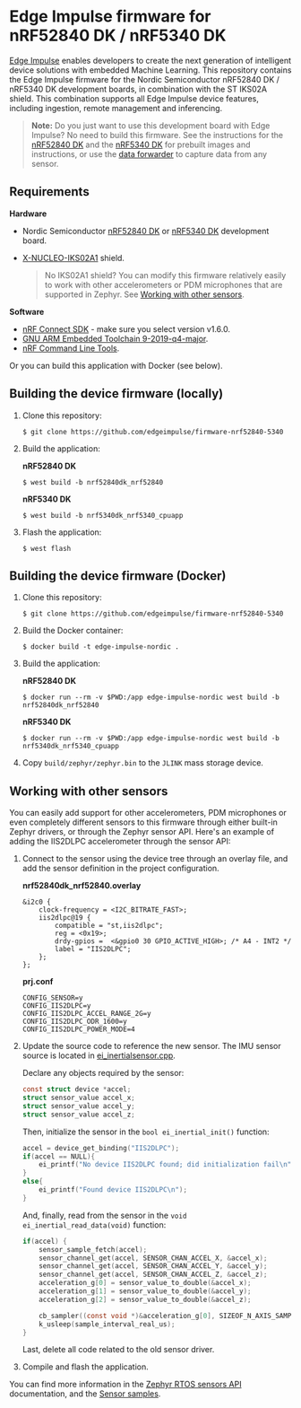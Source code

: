 # Edge Impulse firmware for nRF52840 DK / nRF5340 DK

[Edge Impulse](https://www.edgeimpulse.com) enables developers to create the next generation of intelligent device solutions with embedded Machine Learning. This repository contains the Edge Impulse firmware for the Nordic Semiconductor nRF52840 DK / nRF5340 DK development boards, in combination with the ST IKS02A shield. This combination supports all Edge Impulse device features, including ingestion, remote management and inferencing.

> **Note:** Do you just want to use this development board with Edge Impulse? No need to build this firmware. See the instructions for the [nRF52840 DK](https://docs.edgeimpulse.com/docs/nordic-semi-nrf52840-dk) and the [nRF5340 DK](https://docs.edgeimpulse.com/docs/nordic-semi-nrf5340-dk) for prebuilt images and instructions, or use the [data forwarder](https://docs.edgeimpulse.com/docs/cli-data-forwarder) to capture data from any sensor.

## Requirements

**Hardware**

* Nordic Semiconductor [nRF52840 DK](https://docs.edgeimpulse.com/docs/nordic-semi-nrf52840-dk) or [nRF5340 DK](https://docs.edgeimpulse.com/docs/nordic-semi-nrf5340-dk) development board.
* [X-NUCLEO-IKS02A1](https://www.st.com/en/ecosystems/x-nucleo-iks02a1.html) shield.

    > No IKS02A1 shield? You can modify this firmware relatively easily to work with other accelerometers or PDM microphones that are supported in Zephyr. See [Working with other sensors](#working-with-other-sensors).

**Software**

* [nRF Connect SDK](https://www.nordicsemi.com/Software-and-tools/Software/nRF-Connect-SDK) - make sure you select version v1.6.0.
* [GNU ARM Embedded Toolchain 9-2019-q4-major](https://developer.arm.com/tools-and-software/open-source-software/developer-tools/gnu-toolchain/gnu-rm/downloads).
* [nRF Command Line Tools](https://www.nordicsemi.com/Software-and-tools/Development-Tools/nRF-Command-Line-Tools/Download).

Or you can build this application with Docker (see below).

## Building the device firmware (locally)

1. Clone this repository:

    ```
    $ git clone https://github.com/edgeimpulse/firmware-nrf52840-5340
    ```

1. Build the application:

    **nRF52840 DK**

    ```
    $ west build -b nrf52840dk_nrf52840
    ```

    **nRF5340 DK**

    ```
    $ west build -b nrf5340dk_nrf5340_cpuapp
    ```

1. Flash the application:

    ```
    $ west flash
    ```

## Building the device firmware (Docker)

1. Clone this repository:

    ```
    $ git clone https://github.com/edgeimpulse/firmware-nrf52840-5340
    ```

1. Build the Docker container:

    ```
    $ docker build -t edge-impulse-nordic .
    ```

1. Build the application:


    **nRF52840 DK**

    ```
    $ docker run --rm -v $PWD:/app edge-impulse-nordic west build -b nrf52840dk_nrf52840
    ```

    **nRF5340 DK**

    ```
    $ docker run --rm -v $PWD:/app edge-impulse-nordic west build -b nrf5340dk_nrf5340_cpuapp
    ```

1. Copy `build/zephyr/zephyr.bin` to the `JLINK` mass storage device.

## Working with other sensors

You can easily add support for other accelerometers, PDM microphones or even completely different sensors to this firmware through either built-in Zephyr drivers, or through the Zephyr sensor API. Here's an example of adding the IIS2DLPC accelerometer through the sensor API:

1. Connect to the sensor using the device tree through an overlay file, and add the sensor definition in the project configuration.

    **nrf52840dk_nrf52840.overlay**

    ```
    &i2c0 {
        clock-frequency = <I2C_BITRATE_FAST>;
        iis2dlpc@19 {
            compatible = "st,iis2dlpc";
            reg = <0x19>;
            drdy-gpios =  <&gpio0 30 GPIO_ACTIVE_HIGH>; /* A4 - INT2 */
            label = "IIS2DLPC";
        };
    };
    ```

    **prj.conf**

    ```
    CONFIG_SENSOR=y
    CONFIG_IIS2DLPC=y
    CONFIG_IIS2DLPC_ACCEL_RANGE_2G=y
    CONFIG_IIS2DLPC_ODR_1600=y
    CONFIG_IIS2DLPC_POWER_MODE=4
    ```

2. Update the source code to reference the new sensor. The IMU sensor source is located in [ei_inertialsensor.cpp](edge-impulse/ingestion-sdk-platform/NordicSemi-nrf52/sensors/ei_inertialsensor).

    Declare any objects required by the sensor:

    ```c
    const struct device *accel;
    struct sensor_value accel_x;
    struct sensor_value accel_y;
    struct sensor_value accel_z;
    ```

    Then, initialize the sensor in the `bool ei_inertial_init()` function:

    ```c
    accel = device_get_binding("IIS2DLPC");
    if(accel == NULL){
        ei_printf("No device IIS2DLPC found; did initialization fail\n");
    }
    else{
        ei_printf("Found device IIS2DLPC\n");
    }
    ```

    And, finally, read from the sensor in the `void ei_inertial_read_data(void)` function:

    ```c
    if(accel) {
        sensor_sample_fetch(accel);
        sensor_channel_get(accel, SENSOR_CHAN_ACCEL_X, &accel_x);
        sensor_channel_get(accel, SENSOR_CHAN_ACCEL_Y, &accel_y);
        sensor_channel_get(accel, SENSOR_CHAN_ACCEL_Z, &accel_z);
        acceleration_g[0] = sensor_value_to_double(&accel_x);
        acceleration_g[1] = sensor_value_to_double(&accel_y);
        acceleration_g[2] = sensor_value_to_double(&accel_z);

        cb_sampler((const void *)&acceleration_g[0], SIZEOF_N_AXIS_SAMPLED);
        k_usleep(sample_interval_real_us);
    }
    ```

    Last, delete all code related to the old sensor driver.

3. Compile and flash the application.

You can find more information in the [Zephyr RTOS sensors API](https://developer.nordicsemi.com/nRF_Connect_SDK/doc/1.4.99-dev1/zephyr/reference/peripherals/sensor.html) documentation, and the [Sensor samples](https://developer.nordicsemi.com/nRF_Connect_SDK/doc/1.4.99-dev1/zephyr/samples/sensor/sensor.html).
